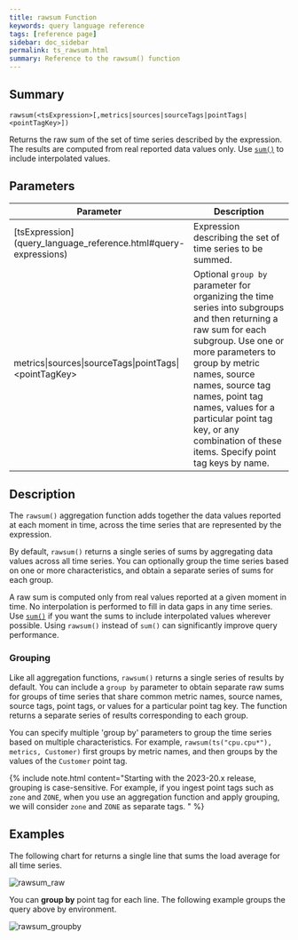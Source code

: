 ```yaml
---
title: rawsum Function
keywords: query language reference
tags: [reference page]
sidebar: doc_sidebar
permalink: ts_rawsum.html
summary: Reference to the rawsum() function
---
```

## Summary
```
rawsum(<tsExpression>[,metrics|sources|sourceTags|pointTags|<pointTagKey>])
```
Returns the raw sum of the set of time series described by the expression. 
The results are computed from real reported data values only.
Use [`sum()`](ts_sum.html) to include interpolated values.

## Parameters
<table>
<tbody>
<thead>
<tr><th width="30%">Parameter</th><th width="70%">Description</th></tr>
</thead>
<tr>
<td markdown="span"> [tsExpression](query_language_reference.html#query-expressions)</td>
<td>Expression describing the set of time series to be summed. </td></tr>
<tr>
<td>metrics&vert;sources&vert;sourceTags&vert;pointTags&vert;&lt;pointTagKey&gt;</td>
<td>Optional <code>group by</code> parameter for organizing the time series into subgroups and then returning a raw sum for each subgroup.
Use one or more parameters to group by metric names, source names, source tag names, point tag names, values for a particular point tag key, or any combination of these items. Specify point tag keys by name.</td>
</tr>
</tbody>
</table>


## Description

The `rawsum()` aggregation function adds together the data values reported at each moment in time, across the time series that are represented by the expression.  

By default, `rawsum()` returns a single series of sums by aggregating data values across all time series. You can optionally group the time series based on one or more characteristics, and obtain a separate series of sums for each group.

A raw sum is computed only from real values reported at a given moment in time. 
No interpolation is performed to fill in data gaps in any time series.
Use [`sum()`](ts_sum.html) if you want the sums to include interpolated values wherever possible. Using `rawsum()` instead of `sum()` can significantly improve query performance. 

### Grouping
Like all aggregation functions, `rawsum()` returns a single series of results by default.  You can include a `group by` parameter to obtain separate raw sums for groups of time series that share common metric names, source names, source tags, point tags, or values for a particular point tag key. 
The function returns a separate series of results corresponding to each group.

You can specify multiple 'group by' parameters to group the time series based on multiple characteristics. For example, `rawsum(ts("cpu.cpu*"), metrics, Customer)` first groups by metric names, and then groups by the values of the `Customer` point tag.

{% include note.html content="Starting with the 2023-20.x release, grouping is case-sensitive. For example, if you ingest point tags such as `zone` and `ZONE`, when you use an aggregation function and apply grouping, we will consider `zone` and `ZONE` as separate tags. " %}

## Examples

The following chart for returns a single line that sums the load average for all time series.

![rawsum_raw](images/ts_rawsum.png)

You can **group by** point tag for each line. The following example groups the query above by environment.

![rawsum_groupby](images/ts_rawsum_groupby.png)
